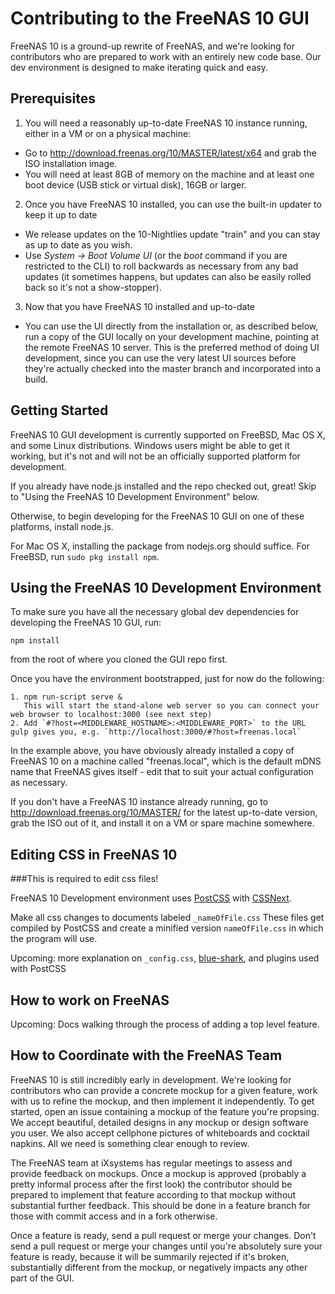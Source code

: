 # Contributing to the FreeNAS 10 GUI

FreeNAS 10 is a ground-up rewrite of FreeNAS, and we're looking for
contributors who are prepared to work with an entirely new code base.
Our dev environment is designed to make iterating quick and easy.

## Prerequisites

1. You will need a reasonably up-to-date FreeNAS 10 instance running, either in a VM or on a physical machine:
  * Go to http://download.freenas.org/10/MASTER/latest/x64 and grab the ISO installation image.
  * You will need at least 8GB of memory on the machine and at least one boot device (USB stick or virtual disk), 16GB or larger.

2. Once you have FreeNAS 10 installed, you can use the built-in updater to keep it up to date
  * We release updates on the 10-Nightlies update "train" and you can stay as up to date as you wish.
  * Use _System → Boot Volume UI_ (or the _boot_ command if you are restricted to the CLI) to roll backwards as necessary from any bad updates (it sometimes happens, but updates can also be easily rolled back so it's not a show-stopper).

3. Now that you have FreeNAS 10 installed and up-to-date
  * You can use the UI directly from the installation or, as described below, run a copy of the GUI locally on your development machine, pointing at the remote FreeNAS 10 server.  This is the preferred method of doing UI development, since you can use the very latest UI sources before they're actually checked into the master branch and incorporated into a build.

## Getting Started

FreeNAS 10 GUI development is currently supported on FreeBSD, Mac OS X, and some
Linux distributions. Windows users might be able to get it working, but it's not
and will not be an officially supported platform for development.

If you already have node.js installed and the repo checked out, great! Skip to
"Using the FreeNAS 10 Development Environment" below.

Otherwise, to begin developing for the FreeNAS 10 GUI on one of these platforms,
install node.js.

For Mac OS X, installing the package from nodejs.org should suffice.
For FreeBSD, run `sudo pkg install npm`.

## Using the FreeNAS 10 Development Environment

To make sure you have all the necessary global dev dependencies for developing
the FreeNAS 10 GUI, run:

    npm install

from the root of where you cloned the GUI repo first.

Once you have the environment bootstrapped, just for now do the following:

    1. npm run-script serve &
       This will start the stand-alone web server so you can connect your web browser to localhost:3000 (see next step)
    2. Add `#?host=<MIDDLEWARE_HOSTNAME>:<MIDDLEWARE_PORT>` to the URL gulp gives you, e.g. `http://localhost:3000/#?host=freenas.local`

In the example above, you have obviously already installed a copy of FreeNAS 10 on a machine called "freenas.local", which is the default mDNS name that FreeNAS gives itself - edit that to suit your actual configuration as necessary.

If you don't have a FreeNAS 10 instance already running, go to http://download.freenas.org/10/MASTER/ for the latest up-to-date version, grab the ISO out of it, and install it on a VM or spare machine somewhere.

## Editing CSS in FreeNAS 10

###This is required to edit css files!

FreeNAS 10 Development environment uses [PostCSS](https://github.com/postcss/postcss) with [CSSNext](http://cssnext.io/features/). 

Make all css changes to documents labeled `_nameOfFile.css` These files get compiled by PostCSS and create a minified version `nameOfFile.css` in which the program will use.

Upcoming: more explanation on `_config.css`, [blue-shark](https://github.com/freenas/blue-shark/), and plugins used with PostCSS

## How to work on FreeNAS

Upcoming: Docs walking through the process of adding a top level feature.

## How to Coordinate with the FreeNAS Team

FreeNAS 10 is still incredibly early in development. We're looking for
contributors who can provide a concrete mockup for a given feature, work with us
to refine the mockup, and then implement it independently. To get started, open an issue containing a mockup of the feature you're propsing. We accept beautiful, detailed designs in any mockup or design software you user. We also accept cellphone pictures of whiteboards and cocktail napkins. All we need is something clear enough to review.

The FreeNAS team at iXsystems has regular meetings to assess and provide
feedback on mockups. Once a mockup is approved (probably a pretty informal
process after the first look) the contributor should be prepared to implement
that feature according to that mockup without substantial further feedback. This
should be done in a feature branch for those with commit access and in a fork
otherwise.

Once a feature is ready, send a pull request or merge your changes. Don't send
a pull request or merge your changes until you're absolutely sure your feature
is ready, because it will be summarily rejected if it's broken, substantially
different from the mockup, or negatively impacts any other part of the GUI.

